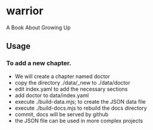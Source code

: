 # warrior
A Book About Growing Up

<!-- [Browse Book](./database/) -->

## Usage

### To add a new chapter.

- We will create a chapter named doctor
- copy the directory ./data/_new to ./data/doctor
- edit index.yaml to add the necessary sections
- add doctor to data/index.yaml
- execute ./build-data.mjs; to create the JSON data file
- execute ./build-docs.mjs to rebuild the docs directory
- commit, docs will be served by github
- the JSON file can be used in more complex projects
